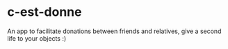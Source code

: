 # c-est-donne
An app to facilitate donations between friends and relatives, give a second life to your objects :)
